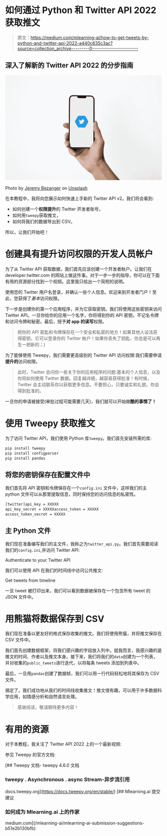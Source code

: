 # 如何通过 Python 和 Twitter API 2022 获取推文

> 原文：<https://medium.com/mlearning-ai/how-to-get-tweets-by-python-and-twitter-api-2022-a440c635c3ac?source=collection_archive---------0----------------------->

## 深入了解新的 Twitter API 2022 的分步指南

![](img/d3bf45a50bf609d9fd738cf50794ed00.png)

Photo by [Jeremy Bezanger](https://unsplash.com/@unarchive?utm_source=unsplash&utm_medium=referral&utm_content=creditCopyText) on [Unsplash](https://unsplash.com/s/photos/twitter-api?utm_source=unsplash&utm_medium=referral&utm_content=creditCopyText)

在本教程中，我将向您展示如何快速上手新的 Twitter API v2。我们将会看到:

*   如何创建一个**权限提升**的 Twitter 开发者账号，
*   如何用`tweepy`获取推文，
*   如何将我们的数据导出到 CSV。

所以，让我们开始吧！

# 创建具有提升访问权限的开发人员帐户

为了从 Twitter API 获取数据，我们首先应该创建一个开发者帐户。让我们在 developer.twitter.com 的网站上做这件事。对于一步一步的指导，你可以在下面有用的资源部分找到一个视频。这里我只给出一个简短的说明。

使用您的 Twitter 用户名登录，并确认一些个人信息。欢迎来到开发者门户！至此，您获得了*基本*访问权限。

下一步是创建你的第一个应用程序，并为它获取密钥。我们将使用这些密钥来访问 Twitter API。一旦你给你的应用一个名字，你将得到你的 API 密钥，不记名令牌和访问令牌和秘密。最后，授予**对 app 的读写**权限。

> 把你的 API 密匙和令牌保存在一个安全和私密的地方！如果其他人设法获得密钥，它可以登录你的 Twitter 帐户！如果你丢失了钥匙，你总是可以再生一把新的；)

为了能够使用 Tweepy，我们需要更高级别的 Twitter API 访问权限:我们需要申请**提升的**访问权限。

> 此时，Twitter 会问你一些关于你的应用程序的问题:基本的个人信息，以及你将如何使用 Twitter 数据。回复越详细，越容易获得批准！有时候，Twitter 会主动联系你以获取更多信息。不要担心，只要诚实和礼貌，你会得到批准的。

一旦你的申请被接受(审批过程可能需要几天)，我们就可以开始做**酷的事情了！**

# 使用 Tweepy 获取推文

为了访问 Twitter API，我们使用 Python 库`tweepy`。我们首先安装所需的库:

```
pip install tweepy
pip install configparser
pip install pandas
```

## 将您的密钥保存在配置文件中

我们首先将 API 密钥和令牌保存在一个`config.ini` 文件中，这样我们的主 python 文件可以从那里提取信息，同时保持您的访问信息的私密性。

```
[twitter]api_key = XXXXX
api_key_secret = XXXXXaccess_token = XXXXX
access_token_secret = XXXXX
```

## 主 Python 文件

我们现在准备编写我们的主文件，我称之为`twitter_api.py`。我们首先需要阅读我们的`config.ini`,并访问 Twitter API:

Authenticate to your Twitter API

我们可以使用 API 在我们的时间线中访问公共推文:

Get tweets from timeline

一旦 tweet 被打印出来，我们可以看到数据被保存在一个包含所有 tweet 的 JSON 文件中。

# 用熊猫将数据保存到 CSV

我们现在准备以更友好的格式保存收集的推文。我们将使用熊猫，并将推文保存在 CSV 文件中。

我们首先创建数据框架，将我们感兴趣的字段放入列中。就我而言，我感兴趣的是推文的时间、作者以及推文本身。接下来，我们将我们的`data`创建为一个列表，并对收集的`public_tweets`进行迭代，以将每条 tweets 添加到列表中。

最后，一旦用`pandas`创建了数据帧，我们可以用一行代码轻松地将其保存为 CSV 文件。

搞定了。我们成功地从我们的时间线收集推文！推文很有趣，可以用于许多数据科学应用，如情感分析和自然语言处理。

> 感谢阅读，敬请期待更多内容！

# 有用的资源

对于本教程，我关注了 Twitter API 2022 上的一个最新视频:

参见 Tweepy 的官方文档:

 [## Tweepy 文档- tweepy 4.6.0 文档

### tweepy . Asynchronous . async Stream-异步流引用

docs.tweepy.org](https://docs.tweepy.org/en/stable/) [](/mlearning-ai/mlearning-ai-submission-suggestions-b51e2b130bfb) [## Mlearning.ai 提交建议

### 如何成为 Mlearning.ai 上的作家

medium.com](/mlearning-ai/mlearning-ai-submission-suggestions-b51e2b130bfb)